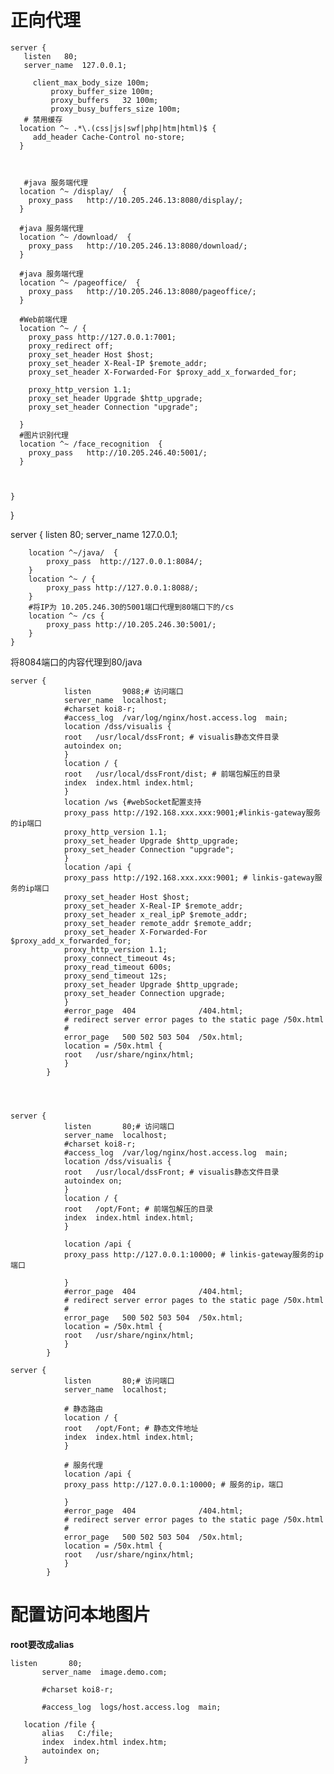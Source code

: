 # 正向代理





    server {
       listen   80;
       server_name  127.0.0.1;

         client_max_body_size 100m;
             proxy_buffer_size 100m;
             proxy_buffers   32 100m;
             proxy_busy_buffers_size 100m;
       # 禁用缓存
      location ^~ .*\.(css|js|swf|php|htm|html)$ {
         add_header Cache-Control no-store;
      }



       #java 服务端代理
      location ^~ /display/  {
        proxy_pass   http://10.205.246.13:8080/display/;
      }

      #java 服务端代理
      location ^~ /download/  {
        proxy_pass   http://10.205.246.13:8080/download/;
      }

      #java 服务端代理
      location ^~ /pageoffice/  {
        proxy_pass   http://10.205.246.13:8080/pageoffice/;
      }

      #Web前端代理
      location ^~ / {
        proxy_pass http://127.0.0.1:7001;
        proxy_redirect off;
        proxy_set_header Host $host;
        proxy_set_header X-Real-IP $remote_addr;
        proxy_set_header X-Forwarded-For $proxy_add_x_forwarded_for;

        proxy_http_version 1.1;
        proxy_set_header Upgrade $http_upgrade;
        proxy_set_header Connection "upgrade";

      }
      #图片识别代理
      location ^~ /face_recognition  {
        proxy_pass   http://10.205.246.40:5001/;
      }



    }
}



server {
        listen   80;
        server_name  127.0.0.1;

        location ^~/java/  {
            proxy_pass  http://127.0.0.1:8084/;
        }
        location ^~ / {
            proxy_pass http://127.0.0.1:8088/;
        }
        #将IP为 10.205.246.30的5001端口代理到80端口下的/cs
        location ^~ /cs {
            proxy_pass http://10.205.246.30:5001/;
        }
    }


将8084端口的内容代理到80/java



```
server {
            listen       9088;# 访问端口
            server_name  localhost;
            #charset koi8-r;
            #access_log  /var/log/nginx/host.access.log  main;
            location /dss/visualis {
            root   /usr/local/dssFront; # visualis静态文件目录
            autoindex on;
            }
            location / {
            root   /usr/local/dssFront/dist; # 前端包解压的目录
            index  index.html index.html;
            }
            location /ws {#webSocket配置支持
            proxy_pass http://192.168.xxx.xxx:9001;#linkis-gateway服务的ip端口
            proxy_http_version 1.1;
            proxy_set_header Upgrade $http_upgrade;
            proxy_set_header Connection "upgrade";
            }
            location /api {
            proxy_pass http://192.168.xxx.xxx:9001; # linkis-gateway服务的ip端口
            proxy_set_header Host $host;
            proxy_set_header X-Real-IP $remote_addr;
            proxy_set_header x_real_ipP $remote_addr;
            proxy_set_header remote_addr $remote_addr;
            proxy_set_header X-Forwarded-For $proxy_add_x_forwarded_for;
            proxy_http_version 1.1;
            proxy_connect_timeout 4s;
            proxy_read_timeout 600s;
            proxy_send_timeout 12s;
            proxy_set_header Upgrade $http_upgrade;
            proxy_set_header Connection upgrade;
            }
            #error_page  404              /404.html;
            # redirect server error pages to the static page /50x.html
            #
            error_page   500 502 503 504  /50x.html;
            location = /50x.html {
            root   /usr/share/nginx/html;
            }
        }



```


```

server {
            listen       80;# 访问端口
            server_name  localhost;
            #charset koi8-r;
            #access_log  /var/log/nginx/host.access.log  main;
            location /dss/visualis {
            root   /usr/local/dssFront; # visualis静态文件目录
            autoindex on;
            }
            location / {
            root   /opt/Font; # 前端包解压的目录
            index  index.html index.html;
            }
    
            location /api {
            proxy_pass http://127.0.0.1:10000; # linkis-gateway服务的ip端口
            
            }
            #error_page  404              /404.html;
            # redirect server error pages to the static page /50x.html
            #
            error_page   500 502 503 504  /50x.html;
            location = /50x.html {
            root   /usr/share/nginx/html;
            }
        }

```

```
server {
            listen       80;# 访问端口
            server_name  localhost;
            
            # 静态路由
            location / {
            root   /opt/Font; # 静态文件地址
            index  index.html index.html;
            }

            # 服务代理
            location /api {
            proxy_pass http://127.0.0.1:10000; # 服务的ip，端口
            
            }
            #error_page  404              /404.html;
            # redirect server error pages to the static page /50x.html
            #
            error_page   500 502 503 504  /50x.html;
            location = /50x.html {
            root   /usr/share/nginx/html;
            }
        }
```



# 配置访问本地图片

**root要改成alias**

```
listen       80;
       server_name  image.demo.com;
 
       #charset koi8-r;
 
       #access_log  logs/host.access.log  main;
    
   location /file {
       alias   C:/file;
       index  index.html index.htm;
       autoindex on;
   }
```